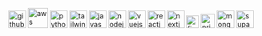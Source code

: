 <img width="35" alt="github" src="https://user-images.githubusercontent.com/85851416/235916979-17bc9741-99a1-44e6-9459-e60c45397179.png"> <img width="40" alt="aws" src="https://user-images.githubusercontent.com/85851416/235925575-ee281b5b-80f1-46a6-8f76-dcb758f23c63.png"> <img width="35" alt="python" src="https://user-images.githubusercontent.com/85851416/235918674-1ea14bd1-6579-467d-b1b5-b35f5f12e459.png"> <img width="35" alt="tailwindcss" src="https://user-images.githubusercontent.com/85851416/235928472-90c886c4-84f3-4c8a-9181-3ec79bb8011c.png"> <img width="35" alt="javascript" src="https://user-images.githubusercontent.com/85851416/235918966-1afe90b7-35d1-4f73-8c5f-2543915d1075.png"> <img width="35" alt="nodejs" src="https://user-images.githubusercontent.com/85851416/235927596-9fb6deeb-2157-4bba-a176-70f8188b5fd3.png"> <img width="35" alt="vuejs" src="https://user-images.githubusercontent.com/85851416/235919130-373e2977-77db-4d72-b5ee-18f4017fb504.png"> <img width="35" alt="reactjs" src="https://user-images.githubusercontent.com/85851416/235922080-93c88284-e2da-42d6-bf65-e25f6c5d2fc7.png"> <img width="35" alt="nextjs" src="https://user-images.githubusercontent.com/85851416/235917861-0a8f84a9-cfb7-40e0-8a02-2fc2c4b6330b.png"> <img width="25" alt="firebase" src="https://user-images.githubusercontent.com/85851416/235923099-67736d04-533e-4477-8253-d44ac7cc10e0.png"> <img width="28" alt="prisma" src="https://user-images.githubusercontent.com/85851416/235924507-fa267870-3022-4b0b-a8a1-fbd0663379d0.png"> <img width="35" alt="mongodb" src="https://user-images.githubusercontent.com/85851416/235923917-bd14e005-cecb-42e2-9ec5-24802f7a1d10.png"> <img width="35" alt="supabase" src="https://user-images.githubusercontent.com/85851416/235928096-25c1ed89-0dc9-4715-bbd0-e9f1ec6e4593.png">
